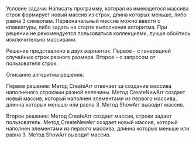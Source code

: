 Условие задачи: Написать программу, которая из имеющегося массива строк формирует новый массив из строк, длина которых меньше, либо равна 3 символам. Первоначальный массив можно ввести с клавиатуры, либо задать на старте выполнения алгоритма. При решении не рекомендуется пользоваться коллекциями, лучше обойтись исключительно массивами.

Решение представлено в двух вариантах. Первое - с генерацией случайных строк разного размера. Второе - с запросом от пользователя строк.

Описание алгоритма решения:

Первое решение:
Метод CreateArr отвечает за создание массива наполненого строками разной велечины. Метод CreateNewArr создает новый массив, который наполнен элементами из первого массива, длинна которых меньше или равна 3. Метод ShowArr выводит массив.

Второе решение:
Метод CreateArr создает массив, строки задает пользователь. Метод CreateNewArr создает новый массив, который наполнен элементами из первого массива, длинна которых меньше или равна 3. Метод ShowArr выводит массив.